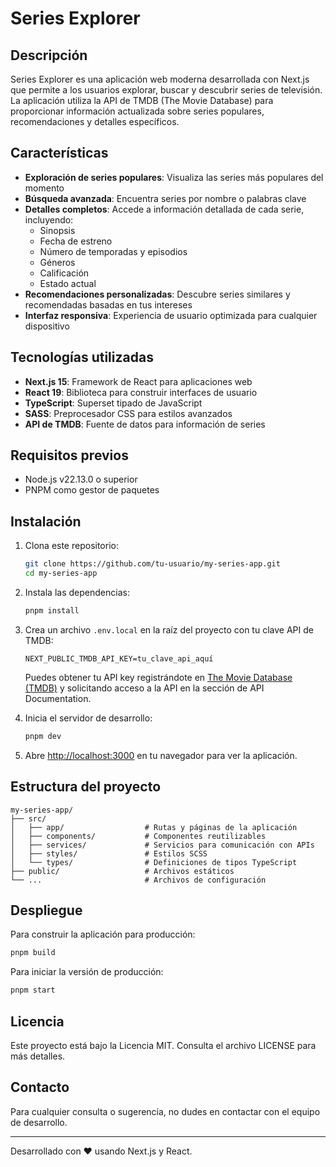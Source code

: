 # Series Explorer

## Descripción

Series Explorer es una aplicación web moderna desarrollada con Next.js que permite a los usuarios explorar, buscar y descubrir series de televisión. La aplicación utiliza la API de TMDB (The Movie Database) para proporcionar información actualizada sobre series populares, recomendaciones y detalles específicos.

## Características

- **Exploración de series populares**: Visualiza las series más populares del momento
- **Búsqueda avanzada**: Encuentra series por nombre o palabras clave
- **Detalles completos**: Accede a información detallada de cada serie, incluyendo:
  - Sinopsis
  - Fecha de estreno
  - Número de temporadas y episodios
  - Géneros
  - Calificación
  - Estado actual
- **Recomendaciones personalizadas**: Descubre series similares y recomendadas basadas en tus intereses
- **Interfaz responsiva**: Experiencia de usuario optimizada para cualquier dispositivo

## Tecnologías utilizadas

- **Next.js 15**: Framework de React para aplicaciones web
- **React 19**: Biblioteca para construir interfaces de usuario
- **TypeScript**: Superset tipado de JavaScript
- **SASS**: Preprocesador CSS para estilos avanzados
- **API de TMDB**: Fuente de datos para información de series

## Requisitos previos

- Node.js v22.13.0 o superior
- PNPM como gestor de paquetes

## Instalación

1. Clona este repositorio:

   ```bash
   git clone https://github.com/tu-usuario/my-series-app.git
   cd my-series-app
   ```

2. Instala las dependencias:

   ```bash
   pnpm install
   ```

3. Crea un archivo `.env.local` en la raíz del proyecto con tu clave API de TMDB:

   ```
   NEXT_PUBLIC_TMDB_API_KEY=tu_clave_api_aquí
   ```

   Puedes obtener tu API key registrándote en [The Movie Database (TMDB)](https://www.themoviedb.org/) y solicitando acceso a la API en la sección de API Documentation.

4. Inicia el servidor de desarrollo:

   ```bash
   pnpm dev
   ```

5. Abre [http://localhost:3000](http://localhost:3000) en tu navegador para ver la aplicación.

## Estructura del proyecto

```
my-series-app/
├── src/
│   ├── app/                  # Rutas y páginas de la aplicación
│   ├── components/           # Componentes reutilizables
│   ├── services/             # Servicios para comunicación con APIs
│   ├── styles/               # Estilos SCSS
│   └── types/                # Definiciones de tipos TypeScript
├── public/                   # Archivos estáticos
└── ...                       # Archivos de configuración
```

## Despliegue

Para construir la aplicación para producción:

```bash
pnpm build
```

Para iniciar la versión de producción:

```bash
pnpm start
```

## Licencia

Este proyecto está bajo la Licencia MIT. Consulta el archivo LICENSE para más detalles.

## Contacto

Para cualquier consulta o sugerencia, no dudes en contactar con el equipo de desarrollo.

---

Desarrollado con ❤️ usando Next.js y React.
